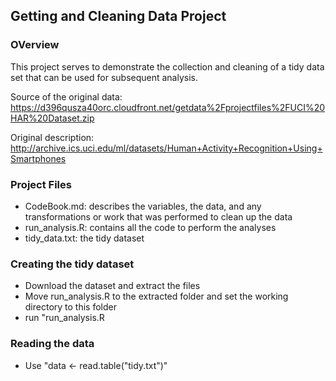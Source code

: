 ## Getting and Cleaning Data Project

### OVerview

This project serves to demonstrate the collection and cleaning of a tidy data set that can be used for subsequent analysis.

Source of the original data: https://d396qusza40orc.cloudfront.net/getdata%2Fprojectfiles%2FUCI%20HAR%20Dataset.zip

Original description: http://archive.ics.uci.edu/ml/datasets/Human+Activity+Recognition+Using+Smartphones


### Project Files

* CodeBook.md: describes the variables, the data, and any transformations or work that was performed to clean up the data
* run_analysis.R: contains all the code to perform the analyses
* tidy_data.txt: the tidy dataset

### Creating the tidy dataset
* Download the dataset and extract the files
* Move run_analysis.R to the extracted folder and set the working directory to this folder
* run "run_analysis.R

### Reading the data
* Use "data <- read.table("tidy.txt")" 